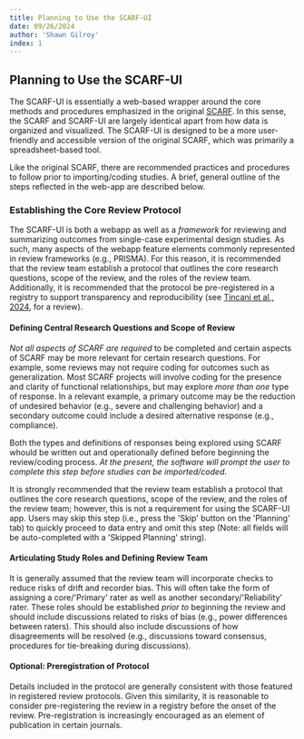 ```yaml
---
title: Planning to Use the SCARF-UI
date: 09/26/2024
author: 'Shawn Gilroy'
index: 1
---
```


## Planning to Use the SCARF-UI

The SCARF-UI is essentially a web-based wrapper around the core methods and procedures emphasized in the original [SCARF](https://ebip.vkcsites.org/scarfv2/). In this sense, the SCARF and SCARF-UI are largely identical apart from how data is organized and visualized. The SCARF-UI is designed to be a more user-friendly and accessible version of the original SCARF, which was primarily a spreadsheet-based tool.

Like the original SCARF, there are recommended practices and procedures to follow prior to importing/coding studies. A brief, general outline of the steps reflected in the web-app are described below.

### Establishing the Core Review Protocol

The SCARF-UI is both a webapp as well as a _framework_ for reviewing and summarizing outcomes from single-case experimental design studies. As such, many aspects of the webapp feature elements commonly represented in review frameworks (e.g., PRISMA). For this reason, it is recommended that the review team establish a protocol that outlines the core research questions, scope of the review, and the roles of the review team. Additionally, it is recommended that the protocol be pre-registered in a registry to support transparency and reproducibility (see [Tincani et al., 2024](https://dx.doi.org/10.1002/jaba.2909), for a review).

#### Defining Central Research Questions and Scope of Review

_Not all aspects of SCARF are required_ to be completed and certain aspects of SCARF may be more relevant for certain research questions. For example, some reviews may not require coding for outcomes such as generalization. Most SCARF projects will involve coding for the presence and clarity of functional relationships, but may explore _more than one_ type of response. In a relevant example, a primary outcome may be the reduction of undesired behavior (e.g., severe and challenging behavior) and a secondary outcome could include a desired alternative response (e.g., compliance).

Both the types and definitions of responses being explored using SCARF whould be written out and operationally defined before beginning the review/coding process. _At the present, the software will prompt the user to complete this step before studies can be imported/coded_.

It is strongly recommended that the review team establish a protocol that outlines the core research questions, scope of the review, and the roles of the review team; however, this is not a requirement for using the SCARF-UI app. Users may skip this step (i.e., press the 'Skip' button on the 'Planning' tab) to quickly proceed to data entry and omit this step (Note: all fields will be auto-completed with a 'Skipped Planning' string).

#### Articulating Study Roles and Defining Review Team

It is generally assumed that the review team will incorporate checks to reduce risks of drift and recorder bias. This will often take the form of assigning a core/'Primary' rater as well as another secondary/'Reliability' rater. These roles should be established _prior to_ beginning the review and should include discussions related to risks of bias (e.g., power differences between raters). This should also include discussions of how disagreements will be resolved (e.g., discussions toward consensus, procedures for tie-breaking during discussions).

#### Optional: Preregistration of Protocol

Details included in the protocol are generally consistent with those featured in registered review protocols. Given this similarity, it is reasonable to consider pre-registering the review in a registry before the onset of the review. Pre-registration is increasingly encouraged as an element of publication in certain journals.
